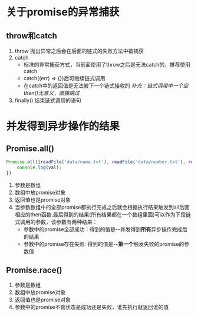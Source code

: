 # 关于promise的异常捕获 #

## throw和catch ##

1. throw
   抛出异常之后会在后面的链式的失败方法中被捕获
2. catch
   + 标准的异常捕获方式，当前面使用了throw之后是无法catch的，推荐使用catch
   + catch((err) => {})后可继续链式调用
   + 在catch中的返回值是无法被下一个链式接收的
   *补充：链式调用中一个空then()无意义，直接跳过*
3. finally()
   结束链式调用的语句

# 并发得到异步操作的结果 #

## Promise.all() ##

```javascript
Promise.all([readFile('data/name.txt'), readFile('data/number.txt'), readFile('data/score.txt')]).then((val) => {
    console.log(val);
})
```
1. 参数是数组
2. 数组中放promise对象
3. 返回值也是promise对象
4. 当参数数组中的全部promise都执行完成之后就会根据执行结果触发到all后面相应的then函数,最后得到的结果(所有结果都在一个数组里面)可以作为下段链式调用的参数，该参数有两种结果：
    + 参数中的promise全部成功：得到的值是--并发得到**所有**异步操作完成后的结果
    + 参数中的promise存在失败: 得到的值是--**第一个**触发失败的promise的参数值

## Promise.race() ##

1. 参数是数组
2. 数组中放promise对象
3. 返回值也是promise对象
4. 参数中的promise不管状态是成功还是失败，谁先执行就返回谁的值